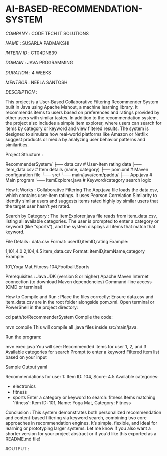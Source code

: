 # AI-BASED-RECOMMENDATION-SYSTEM

*COMPANY* : CODE TECH IT SOLUTIONS

*NAME* : SUSARLA PADMAKSHI

*INTERN ID* : CT04DN839

*DOMAIN* : JAVA PROGRAMMING

*DURATION* : 4 WEEKS

*MENTROR* : NEELA SANTOSH

*DESCRIPTION* : 

This project is a User-Based Collaborative Filtering Recommender System built in Java using Apache Mahout, a machine learning library. It recommends items to users based on preferences and ratings provided by other users with similar tastes. In addition to the recommendation system, the project also includes a simple item explorer, where users can search for items by category or keyword and view filtered results.
The system is designed to simulate how real-world platforms like Amazon or Netflix suggest products or media by analyzing user behavior patterns and similarities.

Project Structure :

RecommenderSystem/
├── data.csv              # User-Item rating data
├── item_data.csv         # Item details (name, category)
├── pom.xml               # Maven configuration file
└── src/
    └── main/java/com/paddu/
        ├── App.java      # Main program
        └── ItemExplorer.java # Keyword/category search logic

How It Works :
Collaborative Filtering
The App.java file loads the data.csv, which contains user-item ratings. It uses Pearson Correlation Similarity to identify similar users and suggests items rated highly by similar users that the target user hasn’t yet rated.

Search by Category :
The ItemExplorer.java file reads from item_data.csv, listing all available categories. The user is prompted to enter a category or keyword (like “sports”), and the system displays all items that match that keyword.

File Details :
data.csv
Format: userID,itemID,rating
Example:

1,101,4.0
2,104,4.5
item_data.csv
Format: itemID,itemName,category
Example:

101,Yoga Mat,Fitness
104,Football,Sports

Prerequisites :
Java JDK (version 8 or higher)
Apache Maven
Internet connection (to download Maven dependencies)
Command-line access (CMD or terminal)

How to Compile and Run :
Place the files correctly:
Ensure data.csv and item_data.csv are in the root folder alongside pom.xml.
Open terminal or PowerShell in the project directory:

cd path/to/RecommenderSystem
Compile the code:

mvn compile
This will compile all .java files inside src/main/java.

Run the program:

mvn exec:java
You will see:
Recommended items for user 1, 2, and 3
Available categories for search
Prompt to enter a keyword
Filtered item list based on your input

Sample Output
yaml

Recommendations for user 1:
  Item ID: 104, Score: 4.5
Available categories:
 - electronics
 - fitness
 - sports
Enter a category or keyword to search: fitness
Items matching 'fitness':
  Item ID: 101, Name: Yoga Mat, Category: Fitness

Conclusion :
This system demonstrates both personalized recommendation and content-based filtering via keyword search, combining two core approaches in recommendation engines. It’s simple, flexible, and ideal for learning or prototyping larger systems.
Let me know if you also want a shorter version for your project abstract or if you'd like this exported as a README.md file!

#OUTPUT :


